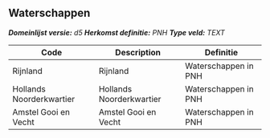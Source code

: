 ﻿## Waterschappen

*__Domeinlijst versie:__ d5*
*__Herkomst definitie:__ PNH*
*__Type veld:__ TEXT*

|__Code__ |__Description__ |__Definitie__	|
|	---	|	---	|   ---	| 
| Rijnland | Rijnland | Waterschappen in PNH |
| Hollands Noorderkwartier | Hollands Noorderkwartier | Waterschappen in PNH |
| Amstel Gooi en Vecht | Amstel Gooi en Vecht | Waterschappen in PNH |
